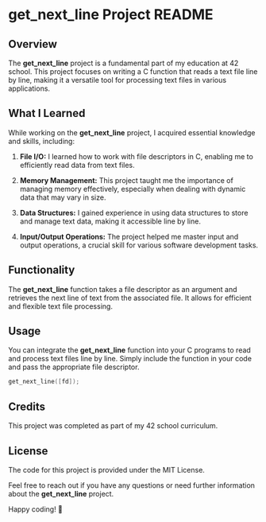# get_next_line Project README

## Overview

The **get_next_line** project is a fundamental part of my education at 42 school. This project focuses on writing a C function that reads a text file line by line, making it a versatile tool for processing text files in various applications.

## What I Learned

While working on the **get_next_line** project, I acquired essential knowledge and skills, including:

1. **File I/O:** I learned how to work with file descriptors in C, enabling me to efficiently read data from text files.

2. **Memory Management:** This project taught me the importance of managing memory effectively, especially when dealing with dynamic data that may vary in size.

3. **Data Structures:** I gained experience in using data structures to store and manage text data, making it accessible line by line.

4. **Input/Output Operations:** The project helped me master input and output operations, a crucial skill for various software development tasks.

## Functionality

The **get_next_line** function takes a file descriptor as an argument and retrieves the next line of text from the associated file. It allows for efficient and flexible text file processing.

## Usage

You can integrate the **get_next_line** function into your C programs to read and process text files line by line. Simply include the function in your code and pass the appropriate file descriptor.

```c
get_next_line([fd]);
```

## Credits

This project was completed as part of my 42 school curriculum.

## License

The code for this project is provided under the MIT License.

Feel free to reach out if you have any questions or need further information about the **get_next_line** project.

Happy coding! 🚀
